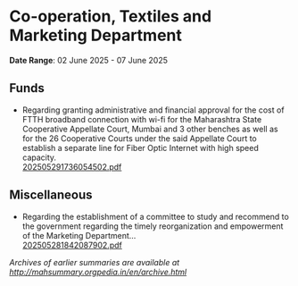 # Co-operation, Textiles and Marketing Department

**Date Range**: 02 June 2025 - 07 June 2025


## Funds
- Regarding granting administrative and financial approval for the cost of FTTH broadband connection with wi-fi for the Maharashtra State Cooperative Appellate Court, Mumbai and 3 other benches as well as for the 26 Cooperative Courts under the said Appellate Court to establish a separate line for Fiber Optic Internet with high speed capacity.\
  [202505291736054502.pdf](https://gr.maharashtra.gov.in/Site/Upload/Government%20Resolutions/English/202505291736054502.pdf)

## Miscellaneous
- Regarding the establishment of a committee to study and recommend to the government regarding the timely reorganization and empowerment of the Marketing Department...\
  [202505281842087902.pdf](https://gr.maharashtra.gov.in/Site/Upload/Government%20Resolutions/English/202505281842087902.pdf)


*Archives of earlier summaries are available at http://mahsummary.orgpedia.in/en/archive.html*